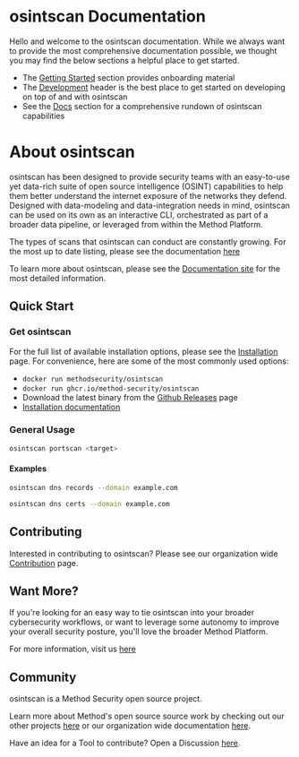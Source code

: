 # osintscan Documentation

Hello and welcome to the osintscan documentation. While we always want to provide the most comprehensive documentation possible, we thought you may find the below sections a helpful place to get started.

- The [Getting Started](./getting-started/basic-usage.md) section provides onboarding material
- The [Development](./development/setup.md) header is the best place to get started on developing on top of and with osintscan
- See the [Docs](./docs/index.md) section for a comprehensive rundown of osintscan capabilities

# About osintscan

osintscan has been designed to provide security teams with an easy-to-use yet data-rich suite of open source intelligence (OSINT) capabilities to help them better understand the internet exposure of the networks they defend. Designed with data-modeling and data-integration needs in mind, osintscan can be used on its own as an interactive CLI, orchestrated as part of a broader data pipeline, or leveraged from within the Method Platform.

The types of scans that osintscan can conduct are constantly growing. For the most up to date listing, please see the documentation [here](./docs/index.md)

To learn more about osintscan, please see the [Documentation site](https://method-security.github.io/osintscan/) for the most detailed information.

## Quick Start

### Get osintscan

For the full list of available installation options, please see the [Installation](./getting-started/installation.md) page. For convenience, here are some of the most commonly used options:

- `docker run methodsecurity/osintscan`
- `docker run ghcr.io/method-security/osintscan`
- Download the latest binary from the [Github Releases](https://github.com/Method-Security/osintscan/releases/latest) page
- [Installation documentation](./getting-started/installation.md)

### General Usage

```bash
osintscan portscan <target>
```

#### Examples

```bash
osintscan dns records --domain example.com
```

```bash
osintscan dns certs --domain example.com
```

## Contributing

Interested in contributing to osintscan? Please see our organization wide [Contribution](https://method-security.github.io/community/contribute/discussions.html) page.

## Want More?

If you're looking for an easy way to tie osintscan into your broader cybersecurity workflows, or want to leverage some autonomy to improve your overall security posture, you'll love the broader Method Platform.

For more information, visit us [here](https://method.security)

## Community

osintscan is a Method Security open source project.

Learn more about Method's open source source work by checking out our other projects [here](https://github.com/Method-Security) or our organization wide documentation [here](https://method-security.github.io).

Have an idea for a Tool to contribute? Open a Discussion [here](https://github.com/Method-Security/Method-Security.github.io/discussions).
